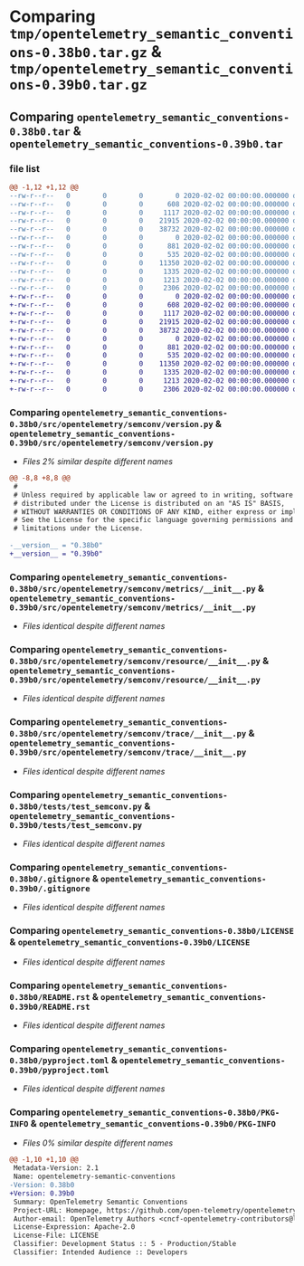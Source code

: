 # Comparing `tmp/opentelemetry_semantic_conventions-0.38b0.tar.gz` & `tmp/opentelemetry_semantic_conventions-0.39b0.tar.gz`

## Comparing `opentelemetry_semantic_conventions-0.38b0.tar` & `opentelemetry_semantic_conventions-0.39b0.tar`

### file list

```diff
@@ -1,12 +1,12 @@
--rw-r--r--   0        0        0        0 2020-02-02 00:00:00.000000 opentelemetry_semantic_conventions-0.38b0/src/opentelemetry/semconv/__init__.py
--rw-r--r--   0        0        0      608 2020-02-02 00:00:00.000000 opentelemetry_semantic_conventions-0.38b0/src/opentelemetry/semconv/version.py
--rw-r--r--   0        0        0     1117 2020-02-02 00:00:00.000000 opentelemetry_semantic_conventions-0.38b0/src/opentelemetry/semconv/metrics/__init__.py
--rw-r--r--   0        0        0    21915 2020-02-02 00:00:00.000000 opentelemetry_semantic_conventions-0.38b0/src/opentelemetry/semconv/resource/__init__.py
--rw-r--r--   0        0        0    38732 2020-02-02 00:00:00.000000 opentelemetry_semantic_conventions-0.38b0/src/opentelemetry/semconv/trace/__init__.py
--rw-r--r--   0        0        0        0 2020-02-02 00:00:00.000000 opentelemetry_semantic_conventions-0.38b0/tests/__init__.py
--rw-r--r--   0        0        0      881 2020-02-02 00:00:00.000000 opentelemetry_semantic_conventions-0.38b0/tests/test_semconv.py
--rw-r--r--   0        0        0      535 2020-02-02 00:00:00.000000 opentelemetry_semantic_conventions-0.38b0/.gitignore
--rw-r--r--   0        0        0    11350 2020-02-02 00:00:00.000000 opentelemetry_semantic_conventions-0.38b0/LICENSE
--rw-r--r--   0        0        0     1335 2020-02-02 00:00:00.000000 opentelemetry_semantic_conventions-0.38b0/README.rst
--rw-r--r--   0        0        0     1213 2020-02-02 00:00:00.000000 opentelemetry_semantic_conventions-0.38b0/pyproject.toml
--rw-r--r--   0        0        0     2306 2020-02-02 00:00:00.000000 opentelemetry_semantic_conventions-0.38b0/PKG-INFO
+-rw-r--r--   0        0        0        0 2020-02-02 00:00:00.000000 opentelemetry_semantic_conventions-0.39b0/src/opentelemetry/semconv/__init__.py
+-rw-r--r--   0        0        0      608 2020-02-02 00:00:00.000000 opentelemetry_semantic_conventions-0.39b0/src/opentelemetry/semconv/version.py
+-rw-r--r--   0        0        0     1117 2020-02-02 00:00:00.000000 opentelemetry_semantic_conventions-0.39b0/src/opentelemetry/semconv/metrics/__init__.py
+-rw-r--r--   0        0        0    21915 2020-02-02 00:00:00.000000 opentelemetry_semantic_conventions-0.39b0/src/opentelemetry/semconv/resource/__init__.py
+-rw-r--r--   0        0        0    38732 2020-02-02 00:00:00.000000 opentelemetry_semantic_conventions-0.39b0/src/opentelemetry/semconv/trace/__init__.py
+-rw-r--r--   0        0        0        0 2020-02-02 00:00:00.000000 opentelemetry_semantic_conventions-0.39b0/tests/__init__.py
+-rw-r--r--   0        0        0      881 2020-02-02 00:00:00.000000 opentelemetry_semantic_conventions-0.39b0/tests/test_semconv.py
+-rw-r--r--   0        0        0      535 2020-02-02 00:00:00.000000 opentelemetry_semantic_conventions-0.39b0/.gitignore
+-rw-r--r--   0        0        0    11350 2020-02-02 00:00:00.000000 opentelemetry_semantic_conventions-0.39b0/LICENSE
+-rw-r--r--   0        0        0     1335 2020-02-02 00:00:00.000000 opentelemetry_semantic_conventions-0.39b0/README.rst
+-rw-r--r--   0        0        0     1213 2020-02-02 00:00:00.000000 opentelemetry_semantic_conventions-0.39b0/pyproject.toml
+-rw-r--r--   0        0        0     2306 2020-02-02 00:00:00.000000 opentelemetry_semantic_conventions-0.39b0/PKG-INFO
```

### Comparing `opentelemetry_semantic_conventions-0.38b0/src/opentelemetry/semconv/version.py` & `opentelemetry_semantic_conventions-0.39b0/src/opentelemetry/semconv/version.py`

 * *Files 2% similar despite different names*

```diff
@@ -8,8 +8,8 @@
 #
 # Unless required by applicable law or agreed to in writing, software
 # distributed under the License is distributed on an "AS IS" BASIS,
 # WITHOUT WARRANTIES OR CONDITIONS OF ANY KIND, either express or implied.
 # See the License for the specific language governing permissions and
 # limitations under the License.
 
-__version__ = "0.38b0"
+__version__ = "0.39b0"
```

### Comparing `opentelemetry_semantic_conventions-0.38b0/src/opentelemetry/semconv/metrics/__init__.py` & `opentelemetry_semantic_conventions-0.39b0/src/opentelemetry/semconv/metrics/__init__.py`

 * *Files identical despite different names*

### Comparing `opentelemetry_semantic_conventions-0.38b0/src/opentelemetry/semconv/resource/__init__.py` & `opentelemetry_semantic_conventions-0.39b0/src/opentelemetry/semconv/resource/__init__.py`

 * *Files identical despite different names*

### Comparing `opentelemetry_semantic_conventions-0.38b0/src/opentelemetry/semconv/trace/__init__.py` & `opentelemetry_semantic_conventions-0.39b0/src/opentelemetry/semconv/trace/__init__.py`

 * *Files identical despite different names*

### Comparing `opentelemetry_semantic_conventions-0.38b0/tests/test_semconv.py` & `opentelemetry_semantic_conventions-0.39b0/tests/test_semconv.py`

 * *Files identical despite different names*

### Comparing `opentelemetry_semantic_conventions-0.38b0/.gitignore` & `opentelemetry_semantic_conventions-0.39b0/.gitignore`

 * *Files identical despite different names*

### Comparing `opentelemetry_semantic_conventions-0.38b0/LICENSE` & `opentelemetry_semantic_conventions-0.39b0/LICENSE`

 * *Files identical despite different names*

### Comparing `opentelemetry_semantic_conventions-0.38b0/README.rst` & `opentelemetry_semantic_conventions-0.39b0/README.rst`

 * *Files identical despite different names*

### Comparing `opentelemetry_semantic_conventions-0.38b0/pyproject.toml` & `opentelemetry_semantic_conventions-0.39b0/pyproject.toml`

 * *Files identical despite different names*

### Comparing `opentelemetry_semantic_conventions-0.38b0/PKG-INFO` & `opentelemetry_semantic_conventions-0.39b0/PKG-INFO`

 * *Files 0% similar despite different names*

```diff
@@ -1,10 +1,10 @@
 Metadata-Version: 2.1
 Name: opentelemetry-semantic-conventions
-Version: 0.38b0
+Version: 0.39b0
 Summary: OpenTelemetry Semantic Conventions
 Project-URL: Homepage, https://github.com/open-telemetry/opentelemetry-python/tree/main/opentelemetry-semantic-conventions
 Author-email: OpenTelemetry Authors <cncf-opentelemetry-contributors@lists.cncf.io>
 License-Expression: Apache-2.0
 License-File: LICENSE
 Classifier: Development Status :: 5 - Production/Stable
 Classifier: Intended Audience :: Developers
```

